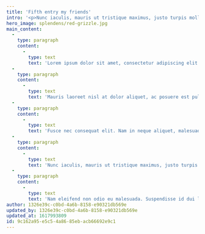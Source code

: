 ```yaml
---
title: 'Fifth entry my friends'
intro: '<p>Nunc iaculis, mauris ut tristique maximus, justo turpis mollis eros, sed malesuada dui ipsum a ipsum. Praesent interdum erat sed est viverra, ac fringilla justo tincidunt. Cras convallis maximus lorem ut vestibulum. Ut scelerisque lacus vitae velit blandit, vel vestibulum justo sagittis.</p>'
hero_image: splendens/red-grizzle.jpg
main_content:
  -
    type: paragraph
    content:
      -
        type: text
        text: 'Lorem ipsum dolor sit amet, consectetur adipiscing elit. Nam erat mauris, aliquam non varius sed, suscipit eu tellus. Morbi sit amet ipsum iaculis, imperdiet nunc et, tempor dolor. Fusce sit amet nunc pharetra, cursus erat eget, pretium nunc. Interdum et malesuada fames ac ante ipsum primis in faucibus. Sed id turpis vitae augue bibendum faucibus. Lorem ipsum dolor sit amet, consectetur adipiscing elit. Maecenas non accumsan urna. Cras luctus id lorem eu malesuada. Duis rhoncus elit non bibendum euismod. Morbi pellentesque mauris elit. Donec eu ultrices lectus.'
  -
    type: paragraph
    content:
      -
        type: text
        text: 'Mauris laoreet nisl at dolor aliquet, ac posuere est pulvinar. Integer quis semper lorem, vitae mollis justo. Nullam nunc nibh, feugiat a erat finibus, convallis auctor elit. Morbi sed commodo lacus, sed vehicula eros. Maecenas turpis magna, dignissim sit amet mauris vitae, consequat rhoncus ante. Ut a sem ut nunc vulputate dapibus a ac dui. Integer dui lorem, gravida sit amet congue vel, accumsan ut velit. Phasellus pharetra fermentum ultrices.'
  -
    type: paragraph
    content:
      -
        type: text
        text: 'Fusce nec consequat elit. Nam in neque aliquet, malesuada magna in, dignissim risus. Maecenas nec lobortis felis. Suspendisse nec congue lacus. Etiam ex velit, rutrum placerat libero eu, imperdiet ultricies lacus. Sed eu tortor molestie, iaculis quam et, rhoncus quam. Nunc vel posuere mi. Aliquam magna quam, rhoncus et blandit sed, lobortis at velit.'
  -
    type: paragraph
    content:
      -
        type: text
        text: 'Nunc iaculis, mauris ut tristique maximus, justo turpis mollis eros, sed malesuada dui ipsum a ipsum. Praesent interdum erat sed est viverra, ac fringilla justo tincidunt. Cras convallis maximus lorem ut vestibulum. Ut scelerisque lacus vitae velit blandit, vel vestibulum justo sagittis. Nunc ullamcorper pulvinar ante, ac varius ipsum tempus vel. Morbi nec mi nisl. Nunc condimentum felis eros, non pulvinar neque aliquet vel. Vestibulum aliquam odio quis libero viverra elementum.'
  -
    type: paragraph
    content:
      -
        type: text
        text: 'Nam eleifend non odio eu malesuada. Suspendisse id dui lacus. Suspendisse id leo at lacus tincidunt sodales sit amet non leo. Quisque id nisl et est fringilla vulputate. Sed imperdiet, mi vitae iaculis sollicitudin, ex felis fringilla felis, nec ultricies massa mi sed lorem. Proin in fringilla lorem, ut aliquet nibh. Donec ac orci bibendum, convallis nibh non, gravida ex. Maecenas sit amet quam mauris. Ut velit dolor, congue nec tristique vitae, sagittis in augue. Aenean enim orci, interdum eget ante volutpat, vulputate vestibulum sapien. Curabitur vitae scelerisque quam, id maximus felis. Proin a gravida enim. Sed commodo venenatis venenatis. Nunc ac ultricies magna, eget sagittis lacus. Vestibulum scelerisque lacinia semper.'
author: 1326e39c-c0bd-4a6b-8158-e90321db569e
updated_by: 1326e39c-c0bd-4a6b-8158-e90321db569e
updated_at: 1617993809
id: 9c162a95-e5c5-4a86-85eb-acb66692e9c1
---
```

